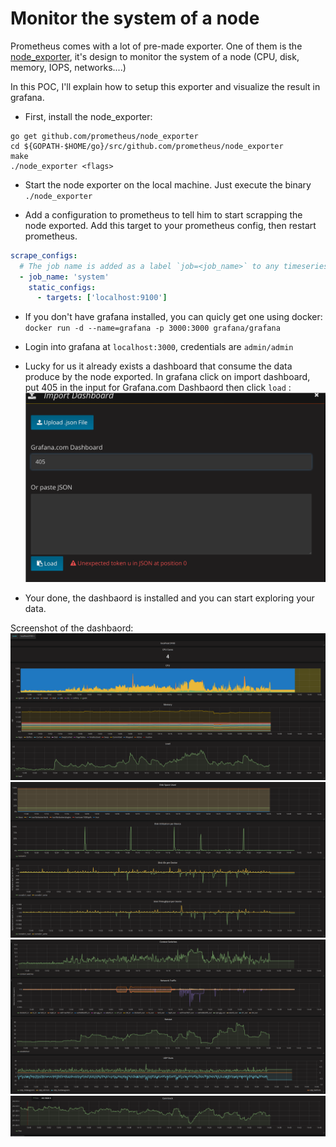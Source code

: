 # Monitor the system of a node

Prometheus comes with a lot of pre-made exporter. One of them is the [node_exporter](https://github.com/prometheus/node_exporter), it's design to monitor the system of a node (CPU, disk, memory, IOPS, networks....)

In this POC, I'll explain how to setup this exporter and visualize the result in grafana.

- First, install the node_exporter:
```
go get github.com/prometheus/node_exporter
cd ${GOPATH-$HOME/go}/src/github.com/prometheus/node_exporter
make
./node_exporter <flags>
```

- Start the node exporter on the local machine. Just execute the binary `./node_exporter`

- Add a configuration to prometheus to tell him to start scrapping the node exported. Add this target to your prometheus config, then restart prometheus.
```yaml
scrape_configs:
  # The job name is added as a label `job=<job_name>` to any timeseries scraped from
  - job_name: 'system'
    static_configs:
      - targets: ['localhost:9100']
```

- If you don't have grafana installed, you can quicly get one using docker: ` docker run -d --name=grafana -p 3000:3000 grafana/grafana`

- Login into grafana at `localhost:3000`, credentials are `admin/admin`
- Lucky for us it already exists a dashboard that consume the data produce by the node exported. In grafana click on import dashboard, put 405 in the input for Grafana.com Dashbaord then click `load` :
![import dashboard](import.png)

- Your done, the dashbaord is installed and you can start exploring your data.

Screenshot of the dashbaord:
![dashbaord](dashbaord1.png)
![dashbaord](dashbaord2.png)
![dashbaord](dashbaord3.png)
![dashbaord](dashbaord4.png)